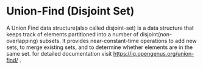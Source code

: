 # Union-Find (Disjoint Set)
A Union Find data structure(also called disjoint-set) is a data structure that keeps track of elements partitioned into a number of disjoint(non-overlapping) subsets.
It provides near-constant-time operations to add new sets, to merge existing sets, and to determine whether elements are in the same set.
for detailed documentation visit https://iq.opengenus.org/union-find/ .
